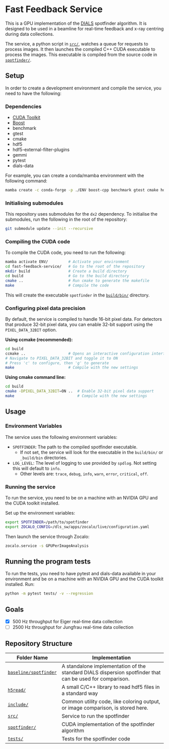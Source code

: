 # Fast Feedback Service
This is a GPU implementation of the [DIALS](https://dials.github.io/) spotfinder algorithm. It is designed to be used in a beamline for real-time feedback and x-ray centring during data collections.

The service, a python script in [`src/`], watches a queue for requests to process images. It then launches the compiled C++ CUDA executable to process the images. This executable is compiled from the source code in [`spotfinder/`].

## Setup
In order to create a development environment and compile the service, you need to have the following:

### Dependencies
- [CUDA Toolkit](https://developer.nvidia.com/cuda-downloads)
- [Boost](https://www.boost.org/)
- benchmark
- gtest
- cmake
- hdf5
- hdf5-external-filter-plugins
- gemmi
- pytest
- dials-data

For example, you can create a conda/mamba environment with the following command:
```bash
mamba create -c conda-forge -p ./ENV boost-cpp benchmark gtest cmake hdf5 hdf5-external-filter-plugins compilers bitshuffle gemmi pytest dials-data
```

### Initialising submodules
This repository uses submodules for the `dx2` dependency. To initialise the submodules, run the following in the root of the repository:
```bash
git submodule update --init --recursive
```

### Compiling the CUDA code
To compile the CUDA code, you need to run the following:
```bash
mamba activate ENV/         # Activate your environment
cd fast-feedback-service/   # Go to the root of the repository
mkdir build                 # Create a build directory
cd build                    # Go to the build directory
cmake ..                    # Run cmake to generate the makefile
make                        # Compile the code
```
This will create the executable `spotfinder` in the [`build/bin/`] directory.

### Configuring pixel data precision
By default, the service is compiled to handle 16-bit pixel data. For detectors that produce 32-bit pixel data, you can enable 32-bit support using the `PIXEL_DATA_32BIT` option.

**Using ccmake (recommended):**
```bash
cd build
ccmake ..                   # Opens an interactive configuration interface
# Navigate to PIXEL_DATA_32BIT and toggle it to ON
# Press 'c' to configure, then 'g' to generate
make                        # Compile with the new settings
```

**Using cmake command line:**
```bash
cd build
cmake -DPIXEL_DATA_32BIT=ON ..  # Enable 32-bit pixel data support
make                            # Compile with the new settings
```

## Usage
### Environment Variables
The service uses the following environment variables:
- `SPOTFINDER`: The path to the compiled spotfinder executable.
  - If not set, the service will look for the executable in the `build/bin/` or `_build/bin` directories.
- `LOG_LEVEL`: The level of logging to use provided by `spdlog`. Not setting this will default to `info`.
  - Other levels are: `trace`, `debug`, `info`, `warn`, `error`, `critical`, `off`.

### Running the service
To run the service, you need to be on a machine with an NVIDIA GPU and the CUDA toolkit installed.

Set up the environment variables:
```bash
export SPOTFINDER=/path/to/spotfinder
export ZOCALO_CONFIG=/dls_sw/apps/zocalo/live/configuration.yaml
```
Then launch the service through Zocalo:
```bash
zocalo.service -s GPUPerImageAnalysis
```

## Running the program tests
To run the tests, you need to have pytest and dials-data available in your environment and be on a machine with an NVIDIA GPU and the CUDA toolkit installed.
Run:
```bash
python -m pytest tests/ -v --regression
```

## Goals
- [x] 500 Hz throughput for Eiger real-time data collection
- [ ] 2500 Hz throughput for Jungfrau real-time data collection

## Repository Structure
| Folder Name       | Implementation                                             |
| -------------     | ---------------------------------------------------------- |
| [`baseline/spotfinder`]     | A standalone implementation of the standard DIALS dispersion spotfinder that can be used for comparison. |
| [`h5read/`]       | A small C/C++ library to read hdf5 files in a standard way |
| [`include/`]      | Common utility code, like coloring output, or image comparison, is stored here. |
| [`src/`]          | Service to run the spotfinder |
| [`spotfinder/`]   | CUDA implementation of the spotfinder algorithm |
| [`tests/`]        | Tests for the spotfinder code |

[`src/`]: src/
[`spotfinder/`]: spotfinder/
[`build/bin/`]: build/bin/
[`baseline/spotfinder`]: baseline/spotfinder
[`h5read/`]: h5read/
[`include/`]: include/
[`tests/`]: tests/
